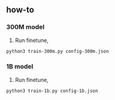 ## how-to

### 300M model

1. Run finetune,

```bash
python3 train-300m.py config-300m.json
```

### 1B model

1. Run finetune,

```bash
python3 train-1b.py config-1b.json
```